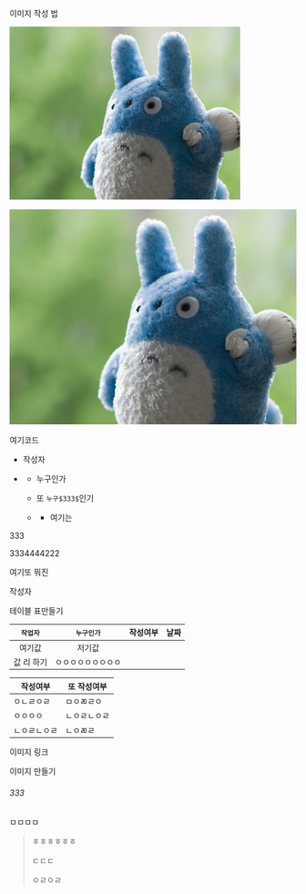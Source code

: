 
이미지 작성 법

<img title="" src="./img/img001.jpg" alt="screens" width="405">


![image](./img/img001.jpg)


여기코드

- 작성자

- - 누구인가
  
  - 또 `누구$333$`인기
  
  - - 여기는 

$333$

$3334444222$








여기또 뭐진



작성자

테이블 표만들기

| `작업자`  | `누구인가`    | 작성여부 | 날짜  |
|:------:|:---------:| ---- | --- |
| 여기값    | 저기값       |      |     |
| 값 리 하기 | ㅇㅇㅇㅇㅇㅇㅇㅇㅇ |      |     |

| 작성여부   | 또 작성여부 |
| ------ | ------ |
| ㅇㄴㄹㅇㄹ  | ㅁㅇㄻㄹㅇ  |
| ㅇㅇㅇㅇ   | ㄴㅇㄹㄴㅇㄹ |
| ㄴㅇㄹㄴㅇㄹ | ㄴㅇㄻㄹ   |

이미지 링크

이미지 만들기

###### 333

<div>
    ㅁㅁㅁㅁ
</div>

> ㅎㅎㅎㅎㅎㅎ
> 
> ㄷㄷㄷ
> 
> ㅇㄹㅇㄹ
